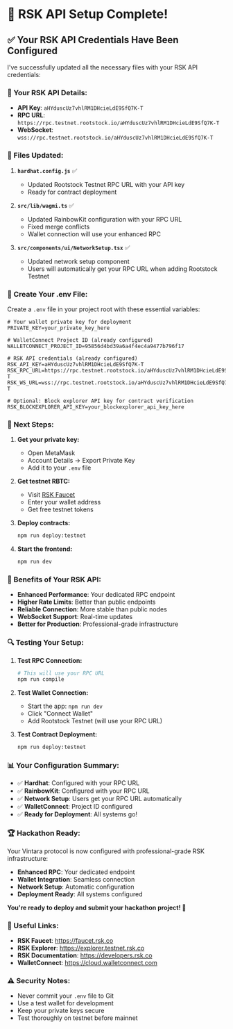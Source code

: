 # 🚀 RSK API Setup Complete!

## ✅ **Your RSK API Credentials Have Been Configured**

I've successfully updated all the necessary files with your RSK API credentials:

### **🔑 Your RSK API Details:**

- **API Key**: `aHYduscUz7vhlRM1DHcieLdE9SfQ7K-T`
- **RPC URL**: `https://rpc.testnet.rootstock.io/aHYduscUz7vhlRM1DHcieLdE9SfQ7K-T`
- **WebSocket**: `wss://rpc.testnet.rootstock.io/aHYduscUz7vhlRM1DHcieLdE9SfQ7K-T`

### **📁 Files Updated:**

1. **`hardhat.config.js`** ✅

   - Updated Rootstock Testnet RPC URL with your API key
   - Ready for contract deployment

2. **`src/lib/wagmi.ts`** ✅

   - Updated RainbowKit configuration with your RPC URL
   - Fixed merge conflicts
   - Wallet connection will use your enhanced RPC

3. **`src/components/ui/NetworkSetup.tsx`** ✅
   - Updated network setup component
   - Users will automatically get your RPC URL when adding Rootstock Testnet

### **🔧 Create Your .env File:**

Create a `.env` file in your project root with these essential variables:

```env
# Your wallet private key for deployment
PRIVATE_KEY=your_private_key_here

# WalletConnect Project ID (already configured)
WALLETCONNECT_PROJECT_ID=95856d4bd39a6a4f4ec4a9477b796f17

# RSK API credentials (already configured)
RSK_API_KEY=aHYduscUz7vhlRM1DHcieLdE9SfQ7K-T
RSK_RPC_URL=https://rpc.testnet.rootstock.io/aHYduscUz7vhlRM1DHcieLdE9SfQ7K-T
RSK_WS_URL=wss://rpc.testnet.rootstock.io/aHYduscUz7vhlRM1DHcieLdE9SfQ7K-T

# Optional: Block explorer API key for contract verification
RSK_BLOCKEXPLORER_API_KEY=your_blockexplorer_api_key_here
```

### **🚀 Next Steps:**

1. **Get your private key:**

   - Open MetaMask
   - Account Details → Export Private Key
   - Add it to your `.env` file

2. **Get testnet RBTC:**

   - Visit [RSK Faucet](https://faucet.rsk.co)
   - Enter your wallet address
   - Get free testnet tokens

3. **Deploy contracts:**

   ```bash
   npm run deploy:testnet
   ```

4. **Start the frontend:**
   ```bash
   npm run dev
   ```

### **🎯 Benefits of Your RSK API:**

- **Enhanced Performance**: Your dedicated RPC endpoint
- **Higher Rate Limits**: Better than public endpoints
- **Reliable Connection**: More stable than public nodes
- **WebSocket Support**: Real-time updates
- **Better for Production**: Professional-grade infrastructure

### **🔍 Testing Your Setup:**

1. **Test RPC Connection:**

   ```bash
   # This will use your RPC URL
   npm run compile
   ```

2. **Test Wallet Connection:**

   - Start the app: `npm run dev`
   - Click "Connect Wallet"
   - Add Rootstock Testnet (will use your RPC URL)

3. **Test Contract Deployment:**
   ```bash
   npm run deploy:testnet
   ```

### **📊 Your Configuration Summary:**

- ✅ **Hardhat**: Configured with your RPC URL
- ✅ **RainbowKit**: Configured with your RPC URL
- ✅ **Network Setup**: Users get your RPC URL automatically
- ✅ **WalletConnect**: Project ID configured
- ✅ **Ready for Deployment**: All systems go!

### **🏆 Hackathon Ready:**

Your Vintara protocol is now configured with professional-grade RSK infrastructure:

- **Enhanced RPC**: Your dedicated endpoint
- **Wallet Integration**: Seamless connection
- **Network Setup**: Automatic configuration
- **Deployment Ready**: All systems configured

**You're ready to deploy and submit your hackathon project! 🎉**

### **🔗 Useful Links:**

- **RSK Faucet**: https://faucet.rsk.co
- **RSK Explorer**: https://explorer.testnet.rsk.co
- **RSK Documentation**: https://developers.rsk.co
- **WalletConnect**: https://cloud.walletconnect.com

### **⚠️ Security Notes:**

- Never commit your `.env` file to Git
- Use a test wallet for development
- Keep your private keys secure
- Test thoroughly on testnet before mainnet
